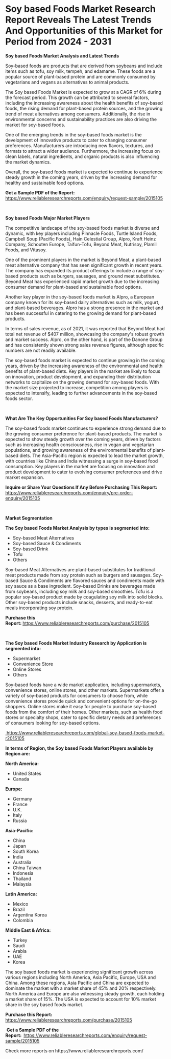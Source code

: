 <p><h1>Soy based Foods Market Research Report Reveals The Latest Trends And Opportunities of this Market for Period from 2024 - 2031</h1></p><p><strong>Soy based Foods Market Analysis and Latest Trends</strong></p>
<p><p>Soy-based foods are products that are derived from soybeans and include items such as tofu, soy milk, tempeh, and edamame. These foods are a popular source of plant-based protein and are commonly consumed by vegetarians and vegans as alternatives to animal products.</p><p>The Soy based Foods Market is expected to grow at a CAGR of 6% during the forecast period. This growth can be attributed to several factors, including the increasing awareness about the health benefits of soy-based foods, the rising demand for plant-based protein sources, and the growing trend of meat alternatives among consumers. Additionally, the rise in environmental concerns and sustainability practices are also driving the market for soy-based foods.</p><p>One of the emerging trends in the soy-based foods market is the development of innovative products to cater to changing consumer preferences. Manufacturers are introducing new flavors, textures, and formats to attract a wider audience. Furthermore, the increasing focus on clean labels, natural ingredients, and organic products is also influencing the market dynamics.</p><p>Overall, the soy-based foods market is expected to continue to experience steady growth in the coming years, driven by the increasing demand for healthy and sustainable food options.</p></p>
<p><strong>Get a Sample PDF of the Report:&nbsp;</strong> <a href="https://www.reliableresearchreports.com/enquiry/request-sample/2015105">https://www.reliableresearchreports.com/enquiry/request-sample/2015105</a></p>
<p>&nbsp;</p>
<p><strong>Soy based Foods Major Market Players</strong></p>
<p><p>The competitive landscape of the soy-based foods market is diverse and dynamic, with key players including Pinnacle Foods, Turtle Island Foods, Campbell Soup (Pacific Foods), Hain Celestial Group, Alpro, Kraft Heinz Company, Schouten Europe, Taifun-Tofu, Beyond Meat, Nutrisoy, Plamil Foods, and Vitasoy.</p><p>One of the prominent players in the market is Beyond Meat, a plant-based meat alternative company that has seen significant growth in recent years. The company has expanded its product offerings to include a range of soy-based products such as burgers, sausages, and ground meat substitutes. Beyond Meat has experienced rapid market growth due to the increasing consumer demand for plant-based and sustainable food options.</p><p>Another key player in the soy-based foods market is Alpro, a European company known for its soy-based dairy alternatives such as milk, yogurt, and plant-based beverages. Alpro has a strong presence in the market and has been successful in catering to the growing demand for plant-based products.</p><p>In terms of sales revenue, as of 2021, it was reported that Beyond Meat had total net revenue of $407 million, showcasing the company's robust growth and market success. Alpro, on the other hand, is part of the Danone Group and has consistently shown strong sales revenue figures, although specific numbers are not readily available.</p><p>The soy-based foods market is expected to continue growing in the coming years, driven by the increasing awareness of the environmental and health benefits of plant-based diets. Key players in the market are likely to focus on innovation, product development, and expanding their distribution networks to capitalize on the growing demand for soy-based foods. With the market size projected to increase, competition among players is expected to intensify, leading to further advancements in the soy-based foods sector.</p></p>
<p>&nbsp;</p>
<p><strong>What Are The Key Opportunities For Soy based Foods Manufacturers?</strong></p>
<p><p>The soy-based foods market continues to experience strong demand due to the growing consumer preference for plant-based products. The market is expected to show steady growth over the coming years, driven by factors such as increasing health consciousness, rise in vegan and vegetarian populations, and growing awareness of the environmental benefits of plant-based diets. The Asia-Pacific region is expected to lead the market growth, with countries like China and India witnessing a surge in soy-based food consumption. Key players in the market are focusing on innovation and product development to cater to evolving consumer preferences and drive market expansion.</p></p>
<p><strong>Inquire or Share Your Questions If Any Before Purchasing This Report:</strong> <a href="https://www.reliableresearchreports.com/enquiry/pre-order-enquiry/2015105">https://www.reliableresearchreports.com/enquiry/pre-order-enquiry/2015105</a></p>
<p>&nbsp;</p>
<p><strong>Market Segmentation</strong></p>
<p><strong>The Soy based Foods Market Analysis by types is segmented into:</strong></p>
<p><ul><li>Soy-based Meat Alternatives</li><li>Soy-based Sauce & Condiments</li><li>Soy-based Drink</li><li>Tofu‎</li><li>Others</li></ul></p>
<p><p>Soy-based Meat Alternatives are plant-based substitutes for traditional meat products made from soy protein such as burgers and sausages. Soy-based Sauce & Condiments are flavored sauces and condiments made with soy sauce as a base ingredient. Soy-based Drinks are beverages made from soybeans, including soy milk and soy-based smoothies. Tofu is a popular soy-based product made by coagulating soy milk into solid blocks. Other soy-based products include snacks, desserts, and ready-to-eat meals incorporating soy protein.</p></p>
<p><strong>Purchase this Report:&nbsp;</strong><a href="https://www.reliableresearchreports.com/purchase/2015105">https://www.reliableresearchreports.com/purchase/2015105</a></p>
<p>&nbsp;</p>
<p><strong>The Soy based Foods Market Industry Research by Application is segmented into:</strong></p>
<p><ul><li>Supermarket</li><li>Convenience Store</li><li>Online Stores</li><li>Others</li></ul></p>
<p><p>Soy-based foods have a wide market application, including supermarkets, convenience stores, online stores, and other markets. Supermarkets offer a variety of soy-based products for consumers to choose from, while convenience stores provide quick and convenient options for on-the-go shoppers. Online stores make it easy for people to purchase soy-based foods from the comfort of their homes. Other markets, such as health food stores or specialty shops, cater to specific dietary needs and preferences of consumers looking for soy-based options.</p></p>
<p><a href="https://www.reliableresearchreports.com/global-soy-based-foods-market-r2015105">&nbsp;https://www.reliableresearchreports.com/global-soy-based-foods-market-r2015105</a></p>
<p><strong>In terms of Region, the Soy based Foods Market Players available by Region are:</strong></p>
<p>
    <p> <strong> North America: </strong>
        <ul>
            <li>United States</li>
            <li>Canada</li>
        </ul>
        </p> 
    <p> <strong> Europe: </strong>
        <ul>
            <li>Germany</li>
            <li>France</li>
            <li>U.K.</li>
            <li>Italy</li>
            <li>Russia</li>
        </ul>
        </p> 
    <p> <strong> Asia-Pacific: </strong>
        <ul>
            <li>China</li>
            <li>Japan</li>
            <li>South Korea</li>
            <li>India</li>
            <li>Australia</li>
            <li>China Taiwan</li>
            <li>Indonesia</li>
            <li>Thailand</li>
            <li>Malaysia</li>
        </ul>
        </p> 
    <p> <strong> Latin America: </strong>
        <ul>
            <li>Mexico</li>
            <li>Brazil</li>
            <li>Argentina Korea</li>
            <li>Colombia</li>
        </ul>
        </p> 
    <p> <strong> Middle East & Africa: </strong>
        <ul>
            <li>Turkey</li>
            <li>Saudi</li>
            <li>Arabia</li>
            <li>UAE</li>
            <li>Korea</li>
        </ul>
    </p>
    </p>
<p><p>The soy based foods market is experiencing significant growth across various regions including North America, Asia Pacific, Europe, USA and China. Among these regions, Asia Pacific and China are expected to dominate the market with a market share of 45% and 20% respectively. North America and Europe are also witnessing steady growth, each holding a market share of 15%. The USA is expected to account for 10% market share in the soy based foods market.</p></p>
<p><strong>Purchase this Report: </strong><a href="https://www.reliableresearchreports.com/purchase/2015105">https://www.reliableresearchreports.com/purchase/2015105</a></p>
<p>&nbsp;<strong>Get a Sample PDF of the Report:&nbsp;&nbsp;</strong><a href="https://www.reliableresearchreports.com/enquiry/request-sample/2015105">https://www.reliableresearchreports.com/enquiry/request-sample/2015105</a></p>
<p><strong></strong></p>
<p>Check more reports on https://www.reliableresearchreports.com/</p>